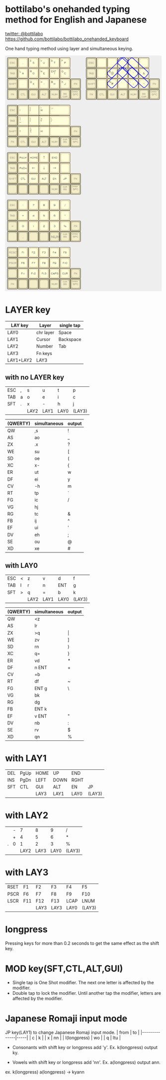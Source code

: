 # bottilabo's onehanded typing method for English and Japanese
 [twitter: @bottilabo](https://twitter.com/bottilabo)
 https://github.com/bottilabo/bottilabo_onehanded_keyboard

One hand typing method using layer and simultaneous keying.

![onehand keyboard](https://github.com/bottilabo/bottilabo_onehand_keyboard/raw/master/onehand-keyboard.png)

# LAYER key

|LAY key  |Layer    |single tap|
|---------|---------|----------|
|LAY0     |chr layer|Space     |
|LAY1     |Cursor   |Backspace |
|LAY2     |Number   |Tab       |
|LAY3     |Fn keys  |          |
|LAY1+LAY2|LAY3     |          |


## with no LAYER key
|   |   |   |   |   |   |
|---|---|---|---|---|---|
|ESC| , | s | u | t | p |
|TAB| a | o | e | i | c |
|SFT| . | x | - | h | j |
|   |   |LAY2|LAY1|LAY0|(LAY3)|

|(QWERTY)|simultaneous|output|
|------|-----|---|
|  QW  |  ,s | ! |
|  AS  |  ao | _ |
|  ZX  |  .x | ? |
|  WE  |  su | [ |
|  SD  |  oe | ( |
|  XC  |  x- | { |
|  ER  |  ut | w |
|  DF  |  ei | y |
|  CV  |  -h | m |
|  RT  |  tp | ` |
|  FG  |  ic | / |
|  VG  |  hj |   |
|  RG  |  tc | & |
|  FB  |  ij | ^ |
|  EF  |  ui | ' |
|  DV  |  eh | ; |
|  SE  |  ou | @ |
|  XD  |  xe | # |


## with LAY0
|     |   |      |      |      |        |
|-----|---|------|------|------|--------|
| ESC | < | z    | v    | d    | f      |
| TAB | l | r    | n    | ENT  | g      |
| SFT | > | q    | =    | b    | k      |
|     |   | LAY2 | LAY1 | LAY0 | (LAY3) |

| (QWERTY) | simultaneous | output |
|----------|--------------|--------|
| QW       | <z           |        |
| AS       | lr           |        |
| ZX       | >q           | \|     |
| WE       | zv           | ]      |
| SD       | rn           | )      |
| XC       | q=           | }      |
| ER       | vd           | *      |
| DF       | n ENT        | +      |
| CV       | =b           |        |
| RT       | df           | ~      |
| FG       | ENT g        | \      |
| VG       | bk           |        |
| RG       | dg           |        |
| FB       | ENT k        |        |
| EF       | v ENT        | "      |
| DV       | nb           | :      |
| SE       | rv           | $      |
| XD       | qn           | %      |

# with LAY1

|     |      |      |      |      |        |
|-----|------|------|------|------|--------|
| DEL | PgUp | HOME | UP   | END  |        |
| INS | PgDn | LEFT | DOWN | RGHT |        |
| SFT | CTL  | GUI  | ALT  | EN   | JP     |
|     |      | LAY3 | LAY1 | LAY0 | (LAY3) |

# with LAY2

|   |   |      |      |      |        |
|---|---|------|------|------|--------|
|   | - | 7    | 8    | 9    | /      |
|   | + | 4    | 5    | 6    | *      |
| . | 0 | 1    | 2    | 3    | %      |
|   |   | LAY2 | LAY3 | LAY0 | (LAY3) |

# with LAY3

|      |     |      |      |      |        |
|------|-----|------|------|------|--------|
| RSET | F1  | F2   | F3   | F4   | F5     |
| PSCR | F6  | F7   | F8   | F9   | F10    |
| LSCR | F11 | F12  | F13  | LCAP | LNUM   |
|      |     | LAY3 | LAY3 | LAY0 | (LAY3) |

# longpress

Pressing keys for more than 0.2 seconds to get the same effect as the shift key.


# MOD key(SFT,CTL,ALT,GUI)

- Single tap is One Shot modifier. The next one letter is affected by the modifier.
- Double tap to lock the modifier. Until another tap the modifier, letters are affected by the modifier.

# Japanese Romaji input mode

JP key(LAY1) to change Japanese Romaji input mode.
| from         | to  |
|--------------|-----|
| c            | k   |
| x            | nn  |
| l(longpress) | wo  |
| q            | ltu |

- Consonants with shift key or longpress add 'y'. Ex. k(longpress) output ky.

- Vowels with shift key or longpress add 'nn'. Ex. a(longpress) output ann.

ex. k(longpress) a(longpress) -> kyann

